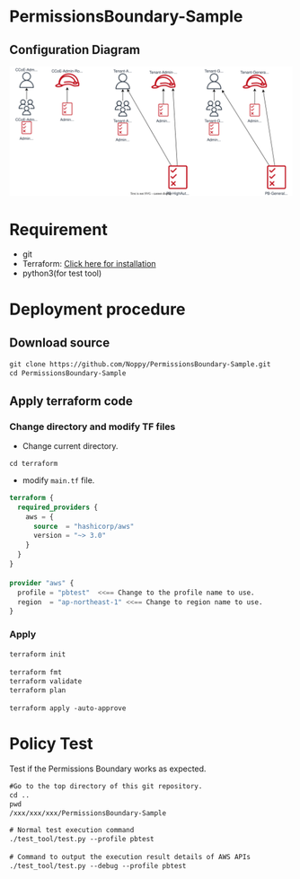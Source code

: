 # PermissionsBoundary-Sample
## Configuration Diagram
![Permission Boundary sample](./Documents/arch.svg)



# Requirement
- git
- Terraform:  [Click here for installation](https://learn.hashicorp.com/tutorials/terraform/install-cli?in=terraform/aws-get-started)
- python3(for test tool)

# Deployment procedure
## Download source
```shell
git clone https://github.com/Noppy/PermissionsBoundary-Sample.git
cd PermissionsBoundary-Sample
```
## Apply terraform code
### Change directory and modify TF files
- Change current directory.
```shell
cd terraform
```
- modify `main.tf` file.
```tf
terraform {
  required_providers {
    aws = {
      source  = "hashicorp/aws"
      version = "~> 3.0"
    }
  }
}

provider "aws" {
  profile = "pbtest"  <<== Change to the profile name to use.
  region  = "ap-northeast-1" <<== Change to region name to use.
}
```
### Apply
```shell
terraform init

terraform fmt
terraform validate
terraform plan

terraform apply -auto-approve

```

# Policy Test
Test if the Permissions Boundary works as expected.

```shell
#Go to the top directory of this git repository.
cd ..
pwd
/xxx/xxx/xxx/PermissionsBoundary-Sample
```

```shell
# Normal test execution command
./test_tool/test.py --profile pbtest

# Command to output the execution result details of AWS APIs
./test_tool/test.py --debug --profile pbtest
```